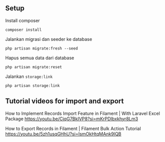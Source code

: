 ## Setup

Install composer

`composer install`

Jalankan migrasi dan seeder ke database

`php artisan migrate:fresh --seed`

Hapus semua data dari database

`php artisan migrate:reset`

Jalankan `storage:link`

`php artisan storage:link`


## Tutorial videos for import and export

How to Implement Records Import Feature in Filament | With Laravel Excel Package
https://youtu.be/CjqG7BkIVP8?si=mKrPDIbxkhyr8Lm3

How to Export Records in Filament | Filament Bulk Action Tutorial
https://youtu.be/5zh1usqGHhU?si=IsmOkHtqMAnk9lQB
